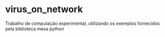 # virus_on_network
Trabalho de computação experimental, utilizando os exemplos fornecidos pela biblioteca mesa python
